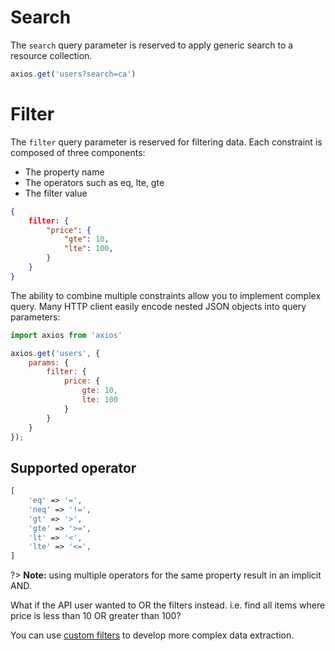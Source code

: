 # Search

The `search` query parameter is reserved to apply generic search to a resource collection.

```javascript
axios.get('users?search=ca')
```

# Filter

The `filter` query parameter is reserved for filtering data. Each constraint is composed of three components:

- The property name
- The operators such as eq, lte, gte
- The filter value

```json
{
    filter: {
	    "price": {
		    "gte": 10,
		    "lte": 100,
	    }
    }
}
```

The ability to combine multiple constraints allow you to implement complex query. Many HTTP client easily encode nested JSON objects into query parameters:

```javascript
import axios from 'axios'

axios.get('users', {
    params: {
		filter: {
            price: {
				gte: 10,
				lte: 100
			}
        }
	}
});
```

## Supported operator
```php
[
    'eq' => '=',
    'neq' => '!=',
    'gt' => '>',
    'gte' => '>=',
    'lt' => '<',
    'lte' => '<=',
]
```

?> **Note:** using multiple operators for the same property result in an implicit AND. 

What if the API user wanted to OR the filters instead. i.e. find all items where price 
is less than 10 OR greater than 100?

You can use [custom filters](filters.md) to develop more complex data extraction.